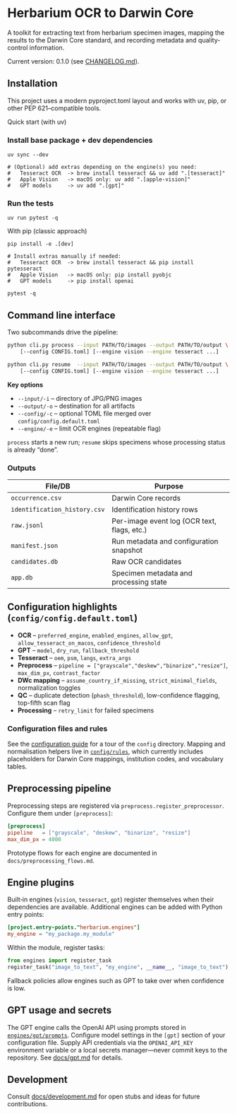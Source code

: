 # Herbarium OCR to Darwin Core

A toolkit for extracting text from herbarium specimen images, mapping the results to the Darwin Core standard, and recording metadata and quality-control information.

Current version: 0.1.0 (see [CHANGELOG.md](CHANGELOG.md)).

## Installation

This project uses a modern pyproject.toml layout and works with uv, pip, or other PEP 621–compatible tools.

Quick start (with uv)

### Install base package + dev dependencies
```
uv sync --dev

# (Optional) add extras depending on the engine(s) you need:
#   Tesseract OCR  -> brew install tesseract && uv add ".[tesseract]"
#   Apple Vision   -> macOS only: uv add ".[apple-vision]"
#   GPT models     -> uv add ".[gpt]"
```

### Run the tests
```
uv run pytest -q
```

With pip (classic approach)
```
pip install -e .[dev]

# Install extras manually if needed:
#   Tesseract OCR  -> brew install tesseract && pip install pytesseract
#   Apple Vision   -> macOS only: pip install pyobjc
#   GPT models     -> pip install openai

pytest -q
```


## Command line interface

Two subcommands drive the pipeline:

```bash
python cli.py process --input PATH/TO/images --output PATH/TO/output \
    [--config CONFIG.toml] [--engine vision --engine tesseract ...]

python cli.py resume  --input PATH/TO/images --output PATH/TO/output \
    [--config CONFIG.toml] [--engine vision --engine tesseract ...]
```

**Key options**

- `--input/-i`   – directory of JPG/PNG images
- `--output/-o`  – destination for all artifacts
- `--config/-c`  – optional TOML file merged over `config/config.default.toml`
- `--engine/-e`  – limit OCR engines (repeatable flag)

`process` starts a new run; `resume` skips specimens whose processing status is already “done”.

### Outputs

| File/DB                    | Purpose                                   |
|----------------------------|-------------------------------------------|
| `occurrence.csv`           | Darwin Core records                       |
| `identification_history.csv` | Identification history rows              |
| `raw.jsonl`                | Per-image event log (OCR text, flags, etc.) |
| `manifest.json`            | Run metadata and configuration snapshot   |
| `candidates.db`            | Raw OCR candidates                        |
| `app.db`                   | Specimen metadata and processing state    |

## Configuration highlights (`config/config.default.toml`)

- **OCR** – `preferred_engine`, `enabled_engines`, `allow_gpt`, `allow_tesseract_on_macos`, `confidence_threshold`
- **GPT** – `model`, `dry_run`, `fallback_threshold`
- **Tesseract** – `oem`, `psm`, `langs`, `extra_args`
- **Preprocess** – `pipeline = ["grayscale","deskew","binarize","resize"]`, `max_dim_px`, `contrast_factor`
- **DWc mapping** – `assume_country_if_missing`, `strict_minimal_fields`, normalization toggles
- **QC** – duplicate detection (`phash_threshold`), low-confidence flagging, top-fifth scan flag
- **Processing** – `retry_limit` for failed specimens

### Configuration files and rules

See the [configuration guide](docs/configuration.md) for a tour of the `config`
directory. Mapping and normalisation helpers live in
[`config/rules`](config/rules), which currently includes placeholders for
Darwin Core mappings, institution codes, and vocabulary tables.

## Preprocessing pipeline

Preprocessing steps are registered via `preprocess.register_preprocessor`. Configure them under `[preprocess]`:

```toml
[preprocess]
pipeline   = ["grayscale", "deskew", "binarize", "resize"]
max_dim_px = 4000
```

Prototype flows for each engine are documented in `docs/preprocessing_flows.md`.

## Engine plugins

Built‑in engines (`vision`, `tesseract`, `gpt`) register themselves when their dependencies are available. Additional engines can be added with Python entry points:

```toml
[project.entry-points."herbarium.engines"]
my_engine = "my_package.my_module"
```

Within the module, register tasks:

```python
from engines import register_task
register_task("image_to_text", "my_engine", __name__, "image_to_text")
```

Fallback policies allow engines such as GPT to take over when confidence is low.

## GPT usage and secrets

The GPT engine calls the OpenAI API using prompts stored in
[`engines/gpt/prompts`](engines/gpt/prompts). Configure model settings in the
`[gpt]` section of your configuration file. Supply API credentials via the
`OPENAI_API_KEY` environment variable or a local secrets manager—never commit
keys to the repository. See [docs/gpt.md](docs/gpt.md) for details.

## Development

Consult [docs/development.md](docs/development.md) for open stubs and ideas for
future contributions.
